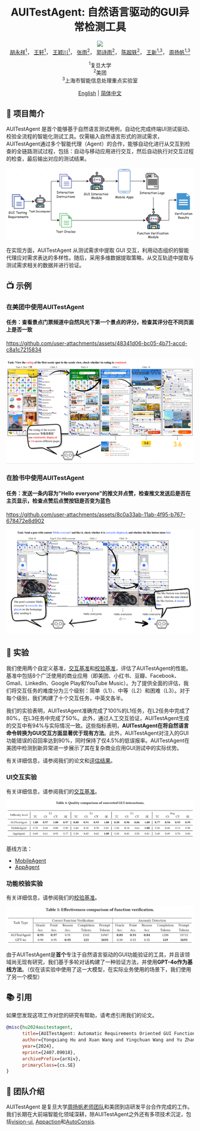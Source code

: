 <div align="center">
<h1>AUITestAgent: 自然语言驱动的GUI异常检测工具</h1>
</div>

<div align="center">
<a href='https://arxiv.org/abs/2407.09018'><img src='https://img.shields.io/badge/arxiv-2407.09018-b31b1b.svg'></a>
</div>

<div align="center">
  <a href="https://github.com/Gootter12">胡永祥<sup>1</sup></a>，
  <a href="https://github.com/TSKGHS17">王轩<sup>1</sup></a>，
  <a href="https://github.com/xieeryihe">王颖川<sup>1</sup></a>，
  <a href="https://github.com/RainPot">张雨<sup>2</sup></a>，
  <a href="https://github.com/whiteguo233">郭诗雨<sup>2</sup></a>，
  <a href="https://github.com/chenchaoyi">陈超轶<sup>2</sup></a>，
  <a href="https://cs.fudan.edu.cn/3f/7e/c25906a278398/page.htm">王新<sup>1,3</sup></a>，
  <a href="https://cs.fudan.edu.cn/3f/a9/c25909a278441/page.htm">周扬帆<sup>1,3</sup></a>

<br>

<sup>1</sup>复旦大学  
<sup>2</sup>美团  
<sup>3</sup>上海市智能信息处理重点实验室
</div>

<div align="center">
<a href="README.md">English</a> | <a href="README_zh.md">简体中文</a>
</div>

<!-- <div style="display: flex; justify-content: center; align-items: center;">
  <img src="assets/fudan.png" alt="Fudan University Logo" width="100" style="margin-right: 50px"/>
  <img src="assets/meituan.png" alt="Meituan Logo" width="100"/>
</div> -->

## 🌟 项目简介

AUITestAgent 是首个能够基于自然语言测试用例，自动化完成终端UI测试驱动、校验全流程的智能化测试工具。仅需输入自然语言形式的测试需求，AUITestAgent通过多个智能代理（Agent）的合作，能够自动化进行从交互到检查的全链路测试过程，包括：自动与移动应用进行交互，然后自动执行对交互过程的检查，最后输出对应的测试结果。

![overview](assets/overview.png)

在实现方面，AUITestAgent 从测试需求中提取 GUI 交互，利用动态组织的智能代理应对需求表达的多样性。随后，采用多维数据提取策略，从交互轨迹中提取与测试需求相关的数据并进行验证。

## 📺 示例

### 在美团中使用AUITestAgent 
#### 任务：查看景点门票频道中自然风光下第一个景点的评分，检查其评分在不同页面上是否一致

https://github.com/user-attachments/assets/48341d06-bc05-4b71-accd-c8a1c7215834

![demo1](assets/demo1.png)

### 在脸书中使用AUITestAgent
#### 任务：发送一条内容为"Hello everyone"的推文并点赞，检查推文发送后是否在主页显示，检查点赞后点赞按钮是否变为蓝色

https://github.com/user-attachments/assets/8c0a33ab-11ab-4f95-b767-678472e8d902

![demo2](assets/demo2.png)


## 📝 实验

我们使用两个自定义基准，[交互基准](interaction_zh.md)和[校验基准](verification_zh.md)，评估了AUITestAgent的性能。基准中包括8个广泛使用的商业应用（即美团、小红书、豆瓣、Facebook、Gmail、LinkedIn、Google Play和YouTube Music）。为了提供全面的评估，我们将交互任务的难度分为三个级别：简单（L1）、中等（L2）和困难（L3）。对于每个级别，我们构建了十个交互任务，中英文各半。

我们的实验表明，AUITestAgent准确完成了100%的L1任务，在L2任务中完成了80%，在L3任务中完成了50%。此外，通过人工交互验证，AUITestAgent生成的交互中有94%与实际情况一致。这些指标表明，**AUITestAgent在将自然语言命令转换为GUI交互方面显著优于现有方法**。此外，AUITestAgent对注入的GUI功能错误的召回率达到90%，同时保持了仅4.5%的低误报率。AUITestAgent在美团中检测到新异常进一步展示了其在复杂商业应用GUI测试中的实际优势。

有关详细信息，请参阅我们的论文和[评估结果](evaluation_results/evaluation_zh.md)。

### UI交互实验

有关详细信息，请参阅我们的[交互基准](interaction_zh.md)。

![interaction result](assets/interaction.png)

基线方法：
* [MobileAgent](https://github.com/X-PLUG/MobileAgent)
* [AppAgent](https://github.com/mnotgod96/AppAgent)


### 功能校验实验

有关详细信息，请参阅我们的[校验基准](verification_zh.md)。

![verification result](assets/verification.png)

由于AUITestAgent是**首个**专注于自然语言驱动的GUI功能验证的工具，并且该领域尚无现有研究，我们基于多轮对话构建了一种验证方法，并使用**GPT-4o作为基线方法**。（仅在该实验中使用了这一大模型，在实际业务使用的场景下，我们使用了另一个模型）

## 📚 引用
如果您发现这项工作对您的研究有帮助，请考虑引用我们的论文。

```bib
@misc{hu2024auitestagent,
      title={AUITestAgent: Automatic Requirements Oriented GUI Function Testing}, 
      author={Yongxiang Hu and Xuan Wang and Yingchuan Wang and Yu Zhang and Shiyu Guo and Chaoyi Chen and Xin Wang and Yangfan Zhou},
      year={2024},
      eprint={2407.09018},
      archivePrefix={arXiv},
      primaryClass={cs.SE}
}
```

## 🧑 团队介绍

AUITestAgent 是复旦大学[周扬帆老师团队](https://appsrv.cse.cuhk.edu.hk/~yfzhou/)和美团到店研发平台合作完成的工作。我们长期在大前端智能化领域深耕，除AUITestAgent之外还有多项技术沉淀，包括[vision-ui](https://github.com/Meituan-Dianping/vision-ui), [Appaction](https://dl.acm.org/doi/10.1145/3611643.3613885)和[AutoConsis](https://dl.acm.org/doi/abs/10.1145/3639477.3639748).
